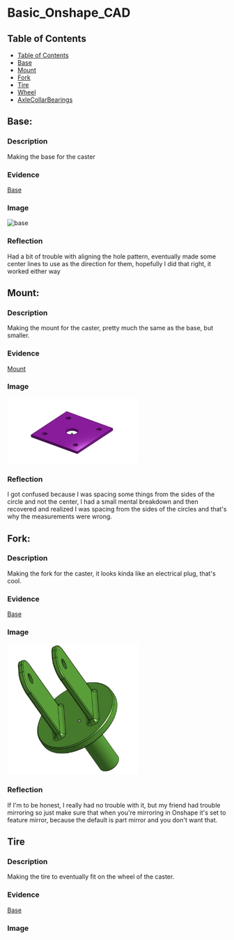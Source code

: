 # Basic_Onshape_CAD

## Table of Contents
* [Table of Contents](#Table-of-Contents)
* [Base](#Base)
* [Mount](#Mount)
* [Fork](#Fork)
* [Tire](#Tire)
* [Wheel](#Wheel)
* [AxleCollarBearings](#AxleCollarBearings)

## Base:

### Description
Making the base for the caster
### Evidence
[Base](https://cvilleschools.onshape.com/documents/b7f59dcac0633dd6a51cf67c/w/f829e1386e8839178e00dad1/e/706d8a15176f86e16b580eed)
### Image
<img src="images/yes.jpg" alt="base" width="300" height="150">

### Reflection
Had a bit of trouble with aligning the hole pattern, eventually made some center lines to use as the direction for them, hopefully I did that right, it worked either way


## Mount:


### Description
Making the mount for the caster, pretty much the same as the base, but smaller.
### Evidence
[Mount](https://cvilleschools.onshape.com/documents/b7f59dcac0633dd6a51cf67c/w/f829e1386e8839178e00dad1/e/df5d5dc31249bb90b55d8450)
### Image
<img src="images/Mount.png" alt="Mount" width="300" height="150">

### Reflection
I got confused because I was spacing some things from the sides of the circle and not the center, I had a small mental breakdown and then recovered and realized I was spacing from the sides of the circles and that's why the measurements were wrong.


## Fork:


### Description
Making the fork for the caster, it looks kinda like an electrical plug, that's cool.

### Evidence
[Base](https://cvilleschools.onshape.com/documents/b7f59dcac0633dd6a51cf67c/w/f829e1386e8839178e00dad1/e/807f7dd93d44c20e9203e943)
### Image
<img src="images/Fork.png" alt="Fork" width="300" height="300">

### Reflection
If I'm to be honest, I really had no trouble with it, but my friend had trouble mirroring so just make sure that when you're mirroring in Onshape it's set to feature mirror, because the default is part mirror and you don't want that.


## Tire


### Description
Making the tire to eventually fit on the wheel of the caster.

### Evidence
[Base](https://cvilleschools.onshape.com/documents/b7f59dcac0633dd6a51cf67c/w/f829e1386e8839178e00dad1/e/e347ddfb4279ae80f613a92e)
### Image
